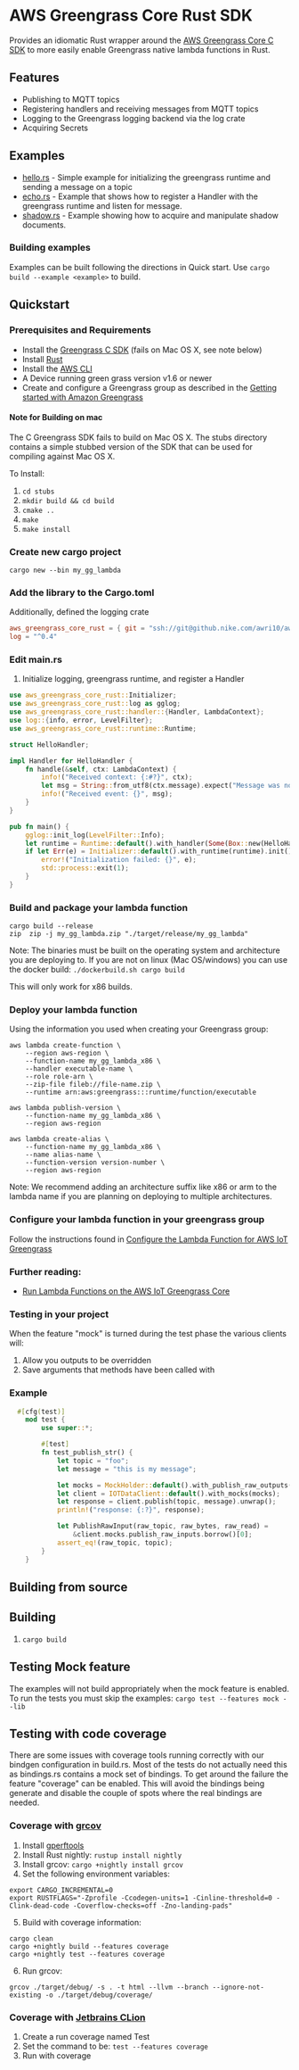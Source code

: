# AWS Greengrass Core Rust SDK
Provides an idiomatic Rust wrapper around the [AWS Greengrass Core C SDK](https://github.com/aws/aws-greengrass-core-sdk-c) to more easily enable Greengrass native lambda functions in Rust.

## Features
* Publishing to MQTT topics
* Registering handlers and receiving messages from MQTT topics
* Logging to the Greengrass logging backend via the log crate
* Acquiring Secrets

## Examples
* [hello.rs](https://github.nike.com/SensorsPlatform/aws-greengrass-core-sdk-rust/blob/master/examples/hello.rs) - Simple example for initializing the greengrass runtime and sending a message on a topic
* [echo.rs](https://github.nike.com/SensorsPlatform/aws-greengrass-core-sdk-rust/blob/master/examples/echo.rs) - Example that shows how to register a Handler with the greengrass runtime and listen for message.
* [shadow.rs](https://github.nike.com/SensorsPlatform/aws-greengrass-core-sdk-rust/blob/master/examples/shadow.rs) - Example showing how to acquire and manipulate shadow documents.

### Building examples
Examples can be built following the directions in Quick start. Use ```cargo build --example <example>``` to build. 

## Quickstart

### Prerequisites and Requirements

* Install the [Greengrass C SDK](https://github.com/aws/aws-greengrass-core-sdk-c) (fails on Mac OS X, see note below)
* Install [Rust](https://www.rust-lang.org/)
* Install the [AWS CLI](https://aws.amazon.com/cli/)
* A Device running green grass version v1.6 or newer
* Create and configure a Greengrass group as described in the [Getting started with Amazon Greengrass](https://docs.aws.amazon.com/greengrass/latest/developerguide/gg-gs.html)

#### Note for Building on mac
The C Greengrass SDK fails to build on Mac OS X. The stubs directory contains a simple stubbed version of the SDK that 
can be used for compiling against Mac OS X.

To Install:
1. ```cd stubs```
2. ```mkdir build && cd build```
3. ```cmake ..```
4. ```make```
5. ```make install``` 

### Create new cargo project

```cargo new --bin my_gg_lambda```

### Add the library to the Cargo.toml
[//]: <> ("Update from git url to version once published to crates.io")
Additionally, defined the logging crate
```toml
aws_greengrass_core_rust = { git = "ssh://git@github.nike.com/awri10/aws-greengrass-core-sdk-rust.git" }
log = "^0.4"
```
 
### Edit main.rs 
1. Initialize logging, greengrass runtime, and register a Handler

[//]: <> ("Update from git url to version once published to crates.io")

```rust
use aws_greengrass_core_rust::Initializer;
use aws_greengrass_core_rust::log as gglog;
use aws_greengrass_core_rust::handler::{Handler, LambdaContext};
use log::{info, error, LevelFilter};
use aws_greengrass_core_rust::runtime::Runtime;

struct HelloHandler;

impl Handler for HelloHandler {
    fn handle(&self, ctx: LambdaContext) {
        info!("Received context: {:#?}", ctx);
        let msg = String::from_utf8(ctx.message).expect("Message was not a valid utf8 string");
        info!("Received event: {}", msg);
    }
}

pub fn main() {
    gglog::init_log(LevelFilter::Info);
    let runtime = Runtime::default().with_handler(Some(Box::new(HelloHandler)));
    if let Err(e) = Initializer::default().with_runtime(runtime).init() {
        error!("Initialization failed: {}", e);
        std::process::exit(1);
    }
}
```

### Build and package your lambda function
```shell script
cargo build --release
zip  zip -j my_gg_lambda.zip "./target/release/my_gg_lambda"
```

Note: The binaries must be built on the operating system and architecture you are deploying to. If you are not on linux (Mac OS/windows) you can use the docker build:
```./dockerbuild.sh cargo build```

This will only work for x86 builds. 


### Deploy your lambda function
Using the information you used when creating your Greengrass group:
```shell script
aws lambda create-function \
    --region aws-region \
    --function-name my_gg_lambda_x86 \
    --handler executable-name \
    --role role-arn \
    --zip-file fileb://file-name.zip \
    --runtime arn:aws:greengrass:::runtime/function/executable

aws lambda publish-version \
    --function-name my_gg_lambda_x86 \
    --region aws-region

aws lambda create-alias \
    --function-name my_gg_lambda_x86 \
    --name alias-name \
    --function-version version-number \
    --region aws-region
```
Note: We recommend adding an architecture suffix like x86 or arm to the lambda name if you are planning on deploying to 
multiple architectures.

### Configure your lambda function in your greengrass group
Follow the instructions found in [Configure the Lambda Function for AWS IoT Greengrass](https://docs.aws.amazon.com/greengrass/latest/developerguide/config-lambda.html) 

### Further reading:
* [Run Lambda Functions on the AWS IoT Greengrass Core](https://docs.aws.amazon.com/greengrass/latest/developerguide/lambda-functions.html)


### Testing in your project

When the feature "mock" is turned during the test phase the various clients will:

1. Allow you outputs to be overridden
2. Save arguments that methods have been called with

### Example
```rust
  #[cfg(test)]
    mod test {
        use super::*;

        #[test]
        fn test_publish_str() {
            let topic = "foo";
            let message = "this is my message";

            let mocks = MockHolder::default().with_publish_raw_outputs(vec![Ok(())]);
            let client = IOTDataClient::default().with_mocks(mocks);
            let response = client.publish(topic, message).unwrap();
            println!("response: {:?}", response);

            let PublishRawInput(raw_topic, raw_bytes, raw_read) =
                &client.mocks.publish_raw_inputs.borrow()[0];
            assert_eq!(raw_topic, topic);
        }
    }
```   

## Building from source

## Building

1. ```cargo build```

## Testing Mock feature
The examples will not build appropriately when the mock feature is enabled. To run the tests you must skip the examples:
```cargo test --features mock --lib```

## Testing with code coverage

There are some issues with coverage tools running correctly with our bindgen configuration in build.rs. Most of the tests do not
actually need this as bindings.rs contains a mock set of bindings. To get around the failure the feature "coverage" can be enabled.
This will avoid the bindings being generate and disable the couple of spots where the real bindings are needed.

### Coverage with [grcov](https://github.com/mozilla/grcov)
1. Install [gperftools](https://github.com/gperftools/gperftools)
2. Install Rust nightly: ```rustup install nightly```
3. Install grcov: ```cargo +nightly install grcov```
4. Set the following environment variables:
```shell script
export CARGO_INCREMENTAL=0
export RUSTFLAGS="-Zprofile -Ccodegen-units=1 -Cinline-threshold=0 -Clink-dead-code -Coverflow-checks=off -Zno-landing-pads"
```  
5. Build with coverage information:
```shell script
cargo clean
cargo +nightly build --features coverage
cargo +nightly test --features coverage
```
6. Run grcov:
```shell script
grcov ./target/debug/ -s . -t html --llvm --branch --ignore-not-existing -o ./target/debug/coverage/
```

### Coverage with [Jetbrains CLion](https://www.jetbrains.com/clion/)
1. Create a run coverage named Test
2. Set the command to be: ```test --features coverage```
3. Run with coverage
